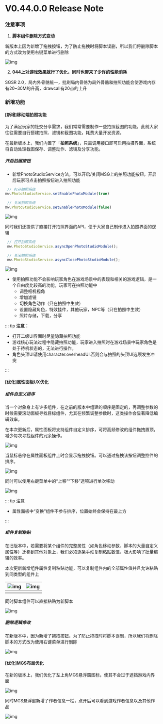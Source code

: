 # V0.44.0.0 Release Note

### 注意事项

1. **脚本组件删除方式变动**

新版本上因为新增了拖拽按钮，为了防止拖拽时将脚本误删，所以我们将删除脚本的方式改为使用右键菜单进行删除

![img](https://arkimg.ark.online/1743488149128-12.webp)

2. **044上对游戏效果就行了优化，同时也带来了少许的性能消耗**

SGSR 2.0，局内外骨骼统一，批刷局内骨骼为局外骨骼和拍照功能会使游戏内存有20~30M的升高，drawcall有20点的上升



### 新增功能

#### [新增]移动端拍照功能

为了满足玩家的社交分享需求，我们常常需要制作一些拍照截图的功能。此前大家往往需要自行搭建拍照、滤镜和截图功能，耗费大量开发资源。

在最新版本上，我们内置了「**拍照系统**」，只需调用接口即可启用拍摄界面，系统将自动处理截图保存、调整动作、滤镜及分享功能。

##### 开启拍照按钮

- 新增PhotoStudioService方法，可以开启/关闭MSG上的拍照功能按钮，开启后玩家可点击拍照按钮进入拍照功能

```TypeScript
 // 打开拍照系统
mw.PhotoStudioService.setEnablePhotoModule(true)
 
 // 关闭拍照系统
mw.PhotoStudioService.setEnablePhotoModule(false)
```

![img](https://arkimg.ark.online/1743488149111-1.webp)

同时我们还提供了直接打开拍照界面的API，便于大家自己制作进入拍照界面的逻辑

```TypeScript
 // 打开拍照系统
 mw.PhotoStudioService.asyncOpenPhotoStudioModule();
 
 // 关闭拍照系统
 mw.PhotoStudioService.asyncClosePhotoStudioModule();
```

![img](https://arkimg.ark.online/1743488149111-2.webp)

- 使用拍照功能不会影响玩家角色在游戏场景中的表现和相关的游戏逻辑，是一个自由度比较高的功能，玩家可在拍照功能中
  - 调整相机视角
  - 增加滤镜
  - 切换角色动作（只在拍照中生效）
  - 设置隐藏角色，特效挂件，其他玩家，NPC等（只在拍照中生效）
  - 照片存储，下载，分享

::: tip **注意：**

- 打开二级UI界面时尽量隐藏拍照功能
- 游戏核心玩法过程中隐藏拍照功能，玩家进入拍照时在游戏场景中玩家角色是处于待机状态的，无法进行操作。
- 角色头顶UI请使用character.overheadUI.否则会与拍照的头顶UI选项发生冲突

:::

#### [优化]属性面板UX优化

##### 组件自定义排序

当一个对象身上有许多组件，在之前的版本中组建的顺序是固定的，再调整参数的时候需要滚动面板寻找目标组件，尤其在频繁调整参数时，这类操作会显著降低编辑效率。

在本次更新后，属性面板将支持组件自定义排序，可将高频修改的组件拖拽置顶，减少每次寻找组件的冗余操作。

![img](https://arkimg.ark.online/1743488149111-3.gif)

当鼠标悬停在属性面板组件上时会显示拖拽按钮。可以通过拖拽该按钮调整控件的排序。

![img](https://arkimg.ark.online/1743488149111-4.webp)

同时可以使用右键菜单中的“上移”“下移”选项进行单次移动

![img](https://arkimg.ark.online/1743488149111-5.webp)

::: tip 注意

- 属性面板中“变换”组件不参与排序，位置始终会保持在最上方

:::

##### 组件复制粘贴

在旧版本中，若需要将某个组件的完整属性（如角色移动参数、脚本的大量自定义属性等）迁移到其他对象上，我们必须逐条手动复制粘贴数值，极大影响了批量编辑的效率。

本次更新新增组件属性复制粘贴功能，可以复制组件内的全部属性值并且允许粘贴到同类型的组件上

| ![img](https://arkimg.ark.online/1743488149111-6.webp) | ![img](https://arkimg.ark.online/1743488149112-7.webp) |
| ------------------------------------------------------ | ------------------------------------------------------ |
|                                                        |                                                        |

同时脚本组件可以直接粘贴为新脚本

![img](https://arkimg.ark.online/1743488149112-8.webp)

##### 删除逻辑修改

在新版本中，因为新增了拖拽按钮，为了防止拖拽时将脚本误删，所以我们将删除脚本的方式改为使用右键菜单进行删除

![img](https://arkimg.ark.online/1743488149112-9.webp)

#### [优化]MGS布局优化

在新的版本上，我们优化了左上角MGS悬浮窗图标，使其不会过于遮挡游戏内界面

![img](https://meta.feishu.cn/space/api/box/stream/download/asynccode/?code=NzVlODg0NmZkOWEyODk1ZDUzMTMzMzE5ZmFkOTA0YWFfeHdUcE4wa1NjUmtST0RHM0RYTEhrQ29YZXZmMnJ1dFNfVG9rZW46REt2SWJpaVd4b1J3QUh4cUgwZmN1Tkg3bkJlXzE3NDM0ODgxNDg6MTc0MzQ5MTc0OF9WNA)

同时MGS悬浮窗新增了作者信息一栏，点开后可以看到游戏作者信息以及其他作品

![img](https://meta.feishu.cn/space/api/box/stream/download/asynccode/?code=Yzg0YzM2ODYzZjM5N2I3YjJjNTYwZjZmYzRjNTNiYWNfb2FNYkJyM3pvV1VxTG42cXJ1MGhTQnM4QjZNS1FZdk5fVG9rZW46VGUxSmJ5SThQb2pXZWd4eXE0UWM1NGdlbmZoXzE3NDM0ODgxNDg6MTc0MzQ5MTc0OF9WNA)

